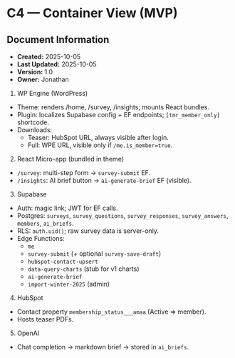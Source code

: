 # C4 — Container View (MVP)

## Document Information
- **Created:** 2025-10-05
- **Last Updated:** 2025-10-05
- **Version:** 1.0
- **Owner:** Jonathan

1) WP Engine (WordPress)
- Theme: renders /home, /survey, /insights; mounts React bundles.
- Plugin: localizes Supabase config + EF endpoints; `[tmr_member_only]` shortcode.
- Downloads:
  - Teaser: HubSpot URL, always visible after login.
  - Full: WPE URL, visible only if `/me.is_member=true`.

2) React Micro-app (bundled in theme)
- `/survey`: multi-step form → `survey-submit` EF.
- `/insights`: AI brief button → `ai-generate-brief` EF (visible).

3) Supabase
- Auth: magic link; JWT for EF calls.
- Postgres: `surveys`, `survey_questions`, `survey_responses`, `survey_answers`, `members`, `ai_briefs`.
- RLS: `auth.uid()`; raw survey data is server-only.
- Edge Functions:
  - `me`
  - `survey-submit` (+ optional `survey-save-draft`)
  - `hubspot-contact-upsert`
  - `data-query-charts` (stub for v1 charts)
  - `ai-generate-brief`
  - `import-winter-2025` (admin)

4) HubSpot
- Contact property `membership_status___amaa` (Active ⇒ member).
- Hosts teaser PDFs.

5) OpenAI
- Chat completion → markdown brief → stored in `ai_briefs`.

